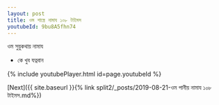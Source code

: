 ```yaml
---
layout: post
title: ওম শাস্ত্রে নামায ১০৮ টাইমস
youtubeId: 9bu8A5fhn74
---
```

 
 
 ওম সুয়ুকথায় নামায  
 
 -  কে খুব যত্নবান 
 
  
 
  
 
 
 
 
 
 


{% include youtubePlayer.html id=page.youtubeId %}
 
[Next]({{ site.baseurl }}{% link  split2/_posts/2019-08-21-ওম পানীয় নামায ১০৮ টাইমস.md%})
 
